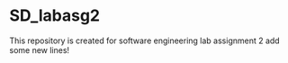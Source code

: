 # SD_labasg2
This repository is created for software engineering lab assignment 2
add some new lines!